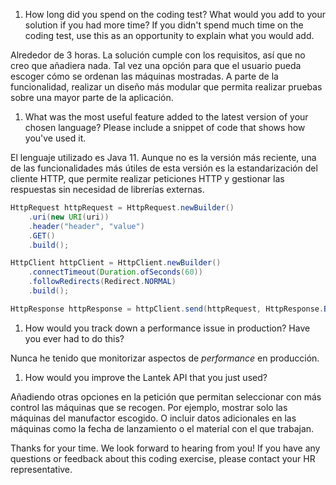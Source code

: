 1. How long did you spend on the coding test? What would you add to your solution if you had more time? If you didn't spend much time on the coding test, use this as an opportunity to explain what you would add.

Alrededor de 3 horas. La solución cumple con los requisitos, así que no creo que añadiera nada. Tal vez una opción para que el usuario pueda escoger cómo se ordenan las máquinas mostradas. A parte de la funcionalidad, realizar un diseño más modular que permita realizar pruebas sobre una mayor parte de la aplicación.

1. What was the most useful feature added to the latest version of your chosen language? Please include a snippet of code that shows how you've used it.

El lenguaje utilizado es Java 11. Aunque no es la versión más reciente, una de las funcionalidades más útiles de esta versión es la estandarización del cliente HTTP, que permite realizar peticiones HTTP y gestionar las respuestas sin necesidad de librerías externas.

```java
HttpRequest httpRequest = HttpRequest.newBuilder()
    .uri(new URI(uri))
    .header("header", "value")
    .GET()
    .build();

HttpClient httpClient = HttpClient.newBuilder()
    .connectTimeout(Duration.ofSeconds(60))
    .followRedirects(Redirect.NORMAL)
    .build();

HttpResponse httpResponse = httpClient.send(httpRequest, HttpResponse.BodyHandlers.ofString());
```

1. How would you track down a performance issue in production? Have you ever had to do this?

Nunca he tenido que monitorizar aspectos de *performance* en producción.

1. How would you improve the Lantek API that you just used?

Añadiendo otras opciones en la petición que permitan seleccionar con más control las máquinas que se recogen. Por ejemplo, mostrar solo las máquinas del manufactor escogido. O incluir datos adicionales en las máquinas como la fecha de lanzamiento o el material con el que trabajan.

Thanks for your time. We look forward to hearing from you! If you have any questions or feedback about this coding exercise, please contact your HR representative.